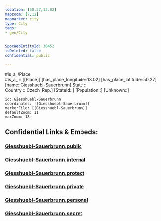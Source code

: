```yaml
---
location: [50.27,13.02] 
mapzoom: [7,12] 
mapmarker: city 
type: City
tags:
- geo/City


SpocWebEntityId: 30452
isDeleted: false
confidential: public

---
```

#is_a_/Place  
#is_a_ :: [[Place]] 
[has_place_longitude::13.02] 
[has_place_latitude::50.27] 
[name::Giesshuebl-Sauerbrunn] 
State ::  
Country :: Czech_Rep.] 
[StateId::] 
[Population::] 
[Unknown::] 


```leaflet
id: Giesshuebl-Sauerbrunn
coordinates: [[Giesshuebl-Sauerbrunn]] 
markerFile: [[Giesshuebl-Sauerbrunn]] 
defaultZoom: 11 
maxZoom: 18
```


## Confidential Links & Embeds: 

### [Giesshuebl-Sauerbrunn.public](/_public/\Earth\Continent\Europe\Europe~Central\Czech_Republic\regions~Czech_Republic\Karlovarský\CityGiesshuebl-Sauerbrunn.public.md) 

### [Giesshuebl-Sauerbrunn.internal](/_internal/\Earth\Continent\Europe\Europe~Central\Czech_Republic\regions~Czech_Republic\Karlovarský\CityGiesshuebl-Sauerbrunn.internal.md) 

### [Giesshuebl-Sauerbrunn.protect](/_protect/\Earth\Continent\Europe\Europe~Central\Czech_Republic\regions~Czech_Republic\Karlovarský\CityGiesshuebl-Sauerbrunn.protect.md) 

### [Giesshuebl-Sauerbrunn.private](/_private/\Earth\Continent\Europe\Europe~Central\Czech_Republic\regions~Czech_Republic\Karlovarský\CityGiesshuebl-Sauerbrunn.private.md) 

### [Giesshuebl-Sauerbrunn.personal](/_personal/\Earth\Continent\Europe\Europe~Central\Czech_Republic\regions~Czech_Republic\Karlovarský\CityGiesshuebl-Sauerbrunn.personal.md) 

### [Giesshuebl-Sauerbrunn.secret](/_secret/\Earth\Continent\Europe\Europe~Central\Czech_Republic\regions~Czech_Republic\Karlovarský\CityGiesshuebl-Sauerbrunn.secret.md)

